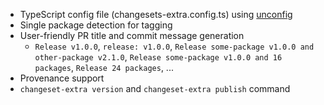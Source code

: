 - TypeScript config file (changesets-extra.config.ts) using [unconfig](https://github.com/antfu-collective/unconfig)
- Single package detection for tagging
- User-friendly PR title and commit message generation
  - `Release v1.0.0`, `release: v1.0.0`, `Release some-package v1.0.0 and other-package v2.1.0`, `Release some-package v1.0.0 and 16 packages`, `Release 24 packages`, ...
- Provenance support
- `changeset-extra version` and `changeset-extra publish` command

